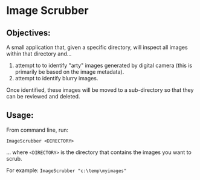 # Image Scrubber

## Objectives: 

A small application that, given a specific directory, will inspect all images within that directory and...

1) attempt to to identify "arty" images generated by digital camera (this is primarily be based on the image metadata).
2) attempt to identify blurry images.

Once identified, these images will be moved to a sub-directory so that they can be reviewed and deleted. 

## Usage:

From command line, run:

    ImageScrubber <DIRECTORY>

... where `<DIRECTORY>` is the directory that contains the images you want to scrub. 

For example: `ImageScrubber "c:\temp\myimages"`
